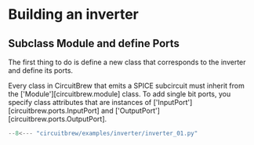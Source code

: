 # Building an inverter

## Subclass Module and define Ports
The first thing to do is define a new class that corresponds to the inverter and
define its ports.

Every class in CircuitBrew that emits a SPICE subcircuit must inherit from the
['Module'][circuitbrew.module] class.  To add single bit ports, you specify
class attributes that are instances of
['InputPort'][circuitbrew.ports.InputPort] and
['OutputPort'][circuitbrew.ports.OutputPort].

``` py linenums="1"
--8<--- "circuitbrew/examples/inverter/inverter_01.py"
```